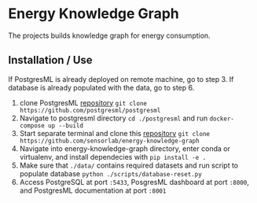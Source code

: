# Energy Knowledge Graph

The projects builds knowledge graph for energy consumption.

## Installation / Use

If PostgresML is already deployed on remote machine, go to step 3. If database is already populated with the data, go to step 6.


1. clone PostgresML [repository](https://github.com/postgresml/postgresml) `git clone https://github.com/postgresml/postgresml`
2. Navigate to postgresml directory `cd ./postgresml` and run `docker-compose up --build`
3. Start separate terminal and clone this [repository](https://github.com/sensorlab/energy-knowledge-graph) `git clone https://github.com/sensorlab/energy-knowledge-graph`
4. Navigate into energy-knowledge-graph directory, enter conda or virtualenv, and install dependecies with `pip install -e .`
5. Make sure that `./data/` contains required datasets and run script to populate database `python ./scripts/database-reset.py`
6. Access PostgreSQL at port `:5433`, PosgresML dashboard at port `:8000`, and PostgresML documentation at port `:8001`